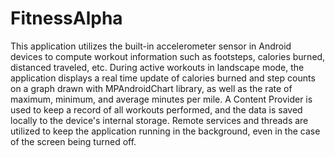 # FitnessAlpha

This application utilizes the built-in accelerometer sensor in Android devices to compute workout information such as footsteps, calories burned, distanced traveled, etc. During active workouts in landscape mode, the application displays a real time update of calories burned and step counts on a graph drawn with MPAndroidChart library, as well as the rate of maximum, minimum, and average minutes per mile.  A Content Provider is used to keep a record of all workouts performed, and the data is saved locally to the device's internal storage. Remote services and threads are utilized to keep the application running in the background, even in the case of the screen being turned off.

